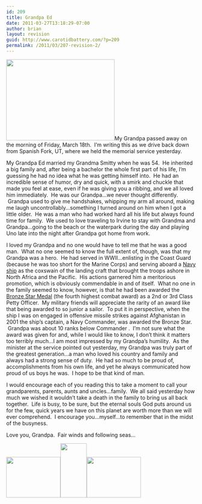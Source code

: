 ```yaml
---
id: 209
title: Grandpa Ed
date: 2011-03-27T13:18:29-07:00
author: brian
layout: revision
guid: http://www.carotidbattery.com/?p=209
permalink: /2011/03/207-revision-2/
---
```

<img class="alignleft" title="Grandpa Ed" src="https://i1.wp.com/lh5.googleusercontent.com/_gNb0_qqamzE/TY9zNS5I03I/AAAAAAAAJKw/JZAZpB9Sj4c/s288/IMG_20110326_113058.jpg?resize=288%2C215&#038;ssl=1" alt="" width="288" height="215" data-recalc-dims="1" />My Grandpa passed away on the morning of Friday, March 18th.  I&#8217;m writing this as we drive back down from Spanish Fork, UT, where we held the memorial service yesterday.

My Grandpa Ed married my Grandma Smitty when he was 54.  He inherited a big family and, after being a bachelor the whole first part of his life, I&#8217;m guessing he had no idea what he was getting himself into.  He had an incredible sense of humor, dry and quick, with a smirk and chuckle that made you feel at ease, even if he was giving you a ribbing, and we all loved him immediately.  He was our Grandpa&#8230;we never thought differently.  Grandpa used to give me handshakes, whipping my arm all around, making me laugh uncontrollably&#8230;something I turned around on him when I got a little older.  He was a man who had worked hard all his life but always found time for family.  We used to love traveling to Irvine to stay with Grandma and Grandpa&#8230;going to the beach or the waterpark during the day and playing Uno late into the night after Grandpa got home from work.

I loved my Grandpa and no one would have to tell me that he was a good man.  What no one seemed to know the full extent of, though, was that my Grandpa was a hero.  He had served in WWII&#8230;enlisting in the Coast Guard (because he was too short for the Marine Corps) and serving aboard a <a href="http://en.wikipedia.org/wiki/USS_George_Clymer_(APA-27)" target="_blank">Navy ship</a> as the coxswain of the landing craft that brought the troops ashore in North Africa and the Pacific.  His actions garnered him a meritorious promotion, which is obviously commendable in and of itself.  What no one in the family seemed to know, however, is that he had been awarded the <a title="Bronze Star Medal" href="http://en.wikipedia.org/wiki/Bronze_Star_Medal" target="_blank">Bronze Star Medal</a> (the fourth highest combat award) as a 2nd or 3rd Class Petty Officer.  My military friends will appreciate the rarity of an award like that being awarded to so junior a sailor.  To put it in perspective, when the ship I was on engaged in offensive missile strikes against Afghanistan in 2001 the ship&#8217;s captain, a Navy Commander, was awarded the Bronze Star.  Grandpa was about 10 ranks below Commander .  I&#8217;m not sure what the award was given for and, while I would like to know, I don&#8217;t think it matters too terribly much&#8230;I am most impressed by my Grandpa&#8217;s humility.  As the minister at the service pointed out yesterday, my Grandpa was truly part of the greatest generation&#8230;a man who loved his country and family and always had a strong sense of duty.  He had so much to be proud of, accomplishments from his own life, and yet he always communicated how proud of us boys he was.  I hope to be that kind of man.

I would encourage each of you reading this to take a moment to call your grandparents, parents, aunts and uncles&#8230;family.  We all said yesterday how much we wished it wouldn&#8217;t take a death in the family to bring us all back together.  Life is busy, to be sure, but the eternal souls God puts around us for the few, quick years we have on this planet are worth more than we will ever comprehend.  I encourage you&#8230;myself&#8230;to remember that in the midst of the busyness.

Love you, Grandpa.  Fair winds and following seas&#8230;

<img class="alignleft" title="Grandma and Grandpa" src="https://i2.wp.com/lh6.googleusercontent.com/_gNb0_qqamzE/TY90V307b7I/AAAAAAAAJLE/F7Se_0EqsBQ/s144/IMG_20110326_113201.jpg?resize=144%2C108&#038;ssl=1" alt="" width="144" height="108" data-recalc-dims="1" /><img class="alignleft" title="Grandpa and I" src="https://i0.wp.com/lh5.googleusercontent.com/_gNb0_qqamzE/TY-WdwMik0I/AAAAAAAAJLY/VbMj9Cv-QQ0/s144/IMG_20110326_113356.jpg?resize=70%2C144&#038;ssl=1" alt="" width="70" height="144" data-recalc-dims="1" /><img class="alignleft" title="Dogtags" src="https://i0.wp.com/lh4.googleusercontent.com/_gNb0_qqamzE/TY9z2X7_4DI/AAAAAAAAJK4/Kjjnvanc5_A/s144/IMG_20110326_113140.jpg?resize=144%2C108&#038;ssl=1" alt="" width="144" height="108" data-recalc-dims="1" />